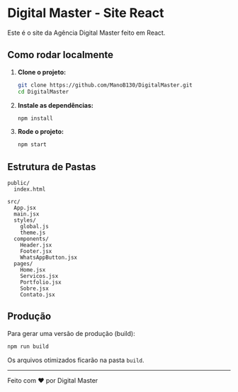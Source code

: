 # Digital Master - Site React

Este é o site da Agência Digital Master feito em React.

## Como rodar localmente

1. **Clone o projeto:**
   ```bash
   git clone https://github.com/ManoB130/DigitalMaster.git
   cd DigitalMaster
   ```

2. **Instale as dependências:**
   ```bash
   npm install
   ```

3. **Rode o projeto:**
   ```bash
   npm start
   ```

## Estrutura de Pastas

```
public/
  index.html

src/
  App.jsx
  main.jsx
  styles/
    global.js
    theme.js
  components/
    Header.jsx
    Footer.jsx
    WhatsAppButton.jsx
  pages/
    Home.jsx
    Servicos.jsx
    Portfolio.jsx
    Sobre.jsx
    Contato.jsx
```

## Produção

Para gerar uma versão de produção (build):
```bash
npm run build
```
Os arquivos otimizados ficarão na pasta `build`.

---

Feito com ❤️ por Digital Master

